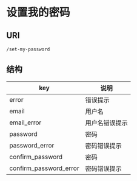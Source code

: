# 设置我的密码

## URI

```
/set-my-password
```

## 结构

| key | 说明 |
| --- | --- |
| error | 错误提示 |
| email | 用户名 |
| email_error | 用户名错误提示 |
| password | 密码 |
| password_error | 密码错误提示 |
| confirm_password | 密码 |
| confirm_password_error | 密码错误提示 |
